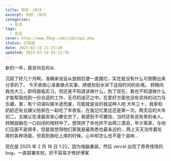 ```yaml
---
title: 你好，2025
excerpt: 你好，2025
categories:
  - 生活
tags:
  - 生活
cover: http://www.98qy.com/sjbz/api.php
status: 已完成
date: 2025-02-15 21:15:20
updated: 2025-03-18 01:12:50
---
```

新的一年，我该何去何从
<!--more-->
沉寂了好几个月啊，准确来说自从放假后便一直摆烂，实在是没有什么可倒腾出来分享的了。
今天收收心准备做点实事，顺便划划水讲下这段时间的处境。
转眼间我也大三，即将面临实习，但还是不知道该做什么，到了现在，我也不知道做什么才能帮我找到一份合适的工作，无尽的迷茫之中。在爱好方面也没有坚持的动力与乐趣，害，有个词语叫做半途而废，可能就是说的我这种人吧
大年三十，我家和奶奶还有五姨父他家在一起吃了年夜饭，在我记忆里这还是第一次。两天后的大年初二，五姨父在凌晨突发心梗去世了，我感到不可置信，当时还有说有笑的亲人，转眼就躺在一口封闭的棺材中了。想哭拼了命也挤不出两三滴泪，年少离家，与他们见面不是很多，但是我觉得他们家我是最熟悉也最亲近的...
网上天天流传着吃席的各种场面，但真到我吃上席的时候，心中却怎么也不是个滋味...

现在是 2025 年 2 月 16 日 1:22，因为电脑重装，然后 vercel 出现了奇奇怪怪的 bug，一直部署失败，好不容易才修好博客
